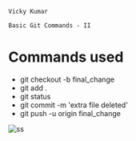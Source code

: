 
    Vicky Kumar

    Basic Git Commands - II

# Commands used

- git checkout -b final_change
- git add .
- git status
- git commit -m 'extra file deleted'
- git push -u origin final_change

![ss](https://images.upgrad.com/130b5a84-ac95-4f75-b9a1-d9ba4438c56e-Screenshot%202021-09-29%20at%2010.49.46%20PM.png)
